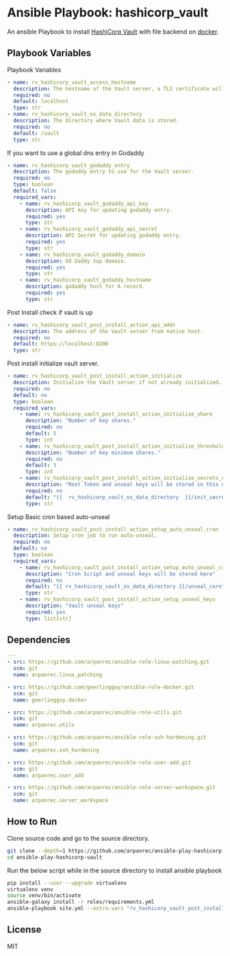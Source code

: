 Ansible Playbook: hashicorp_vault
=================================

An ansible Playbook to install [HashiCorp Vault](https://www.vaultproject.io) with file backend on [docker](https://hub.docker.com/_/vault).

Playbook Variables
------------------

Playbook Variables

```yaml
- name: rv_hashicorp_vault_access_hostname
  description: The hostname of the Vault server, a TLS certificate will be issued to this name.
  required: no
  default: localhost
  type: str
- name: rv_hashicorp_vault_os_data_directory
  description: The directory where Vault data is stored.
  required: no
  default: /vault
  type: str
```

If you want to use a global dns entry in Godaddy

```yaml
- name: rv_hashicorp_vault_godaddy_entry
  description: The godaddy entry to use for the Vault server.
  required: no
  type: boolean
  default: false
  required_vars:
    - name: rv_hashicorp_vault_godaddy_api_key
      description: API key for updating godaddy entry.
      required: yes
      type: str
    - name: rv_hashicorp_vault_godaddy_api_secret
      description: API Secret for updating godaddy entry.
      required: yes
      type: str
    - name: rv_hashicorp_vault_godaddy_domain
      description: GO Daddy top domain.
      required: yes
      type: str
    - name: rv_hashicorp_vault_godaddy_hostname
      description: godaddy host for A record.
      required: yes
      type: str
```

Post Install check if vault is up

```yaml
- name: rv_hashicorp_vault_post_install_action_api_addr
  description: The address of the Vault server from native host.
  required: no
  default: https://localhost:8200
  type: str
```

Post install initialize vault server.

```yaml
- name: rv_hashicorp_vault_post_install_action_initialize
  description: Initialize the Vault server if not already initialized.
  required: no
  default: no
  type: boolean
  required_vars:
    - name: rv_hashicorp_vault_post_install_action_initialize_share
      description: "Number of key shares."
      required: no
      default: 5
      type: int
    - name: rv_hashicorp_vault_post_install_action_initialize_threshold
      description: "Number of key minimum shares."
      required: no
      default: 3
      type: int
    - name: rv_hashicorp_vault_post_install_action_initialize_secrets_directory
      description: "Root Token and unseal keys will be stored in this directory."
      required: no
      default: "{{  rv_hashicorp_vault_os_data_directory  }}/init_secrets"
      type: str
```

Setup Basic cron based auto-unseal

```yaml
- name: rv_hashicorp_vault_post_install_action_setup_auto_unseal_cron
  description: Setup cron job to run auto-unseal.
  required: no
  default: no
  type: boolean
  required_vars:
    - name: rv_hashicorp_vault_post_install_action_setup_auto_unseal_cron_dir
      description: "Cron Script and unseal keys will be stored here"
      required: no
      default: "{{ rv_hashicorp_vault_os_data_directory }}/unseal_corn"
      type: str
    - name: rv_hashicorp_vault_post_install_action_setup_unseal_keys
      description: "Vault unseal keys"
      required: yes
      type: list[str]
```

Dependencies
------------

```yaml
---
- src: https://github.com/arpanrec/ansible-role-linux-patching.git
  scm: git
  name: arpanrec.linux_patching

- src: https://github.com/geerlingguy/ansible-role-docker.git
  scm: git
  name: geerlingguy.docker

- src: https://github.com/arpanrec/ansible-role-utils.git
  scm: git
  name: arpanrec.utils

- src: https://github.com/arpanrec/ansible-role-ssh-hardening.git
  scm: git
  name: arpanrec.ssh_hardening

- src: https://github.com/arpanrec/ansible-role-user-add.git
  scm: git
  name: arpanrec.user_add

- src: https://github.com/arpanrec/ansible-role-server-workspace.git
  scm: git
  name: arpanrec.server_workspace
```

How to Run
----------

Clone source code and go to the source directory.

```bash
git clone --depth=1 https://github.com/arpanrec/ansible-play-hashicorp-vault.git
cd ansible-play-hashicorp-vault
```

Run the below script while in the source directory to install ansible playbook

```bash
pip install --user --upgrade virtualenv
virtualenv venv
source venv/bin/activate
ansible-galaxy install -r roles/requirements.yml
ansible-playbook site.yml --extra-vars "rv_hashicorp_vault_post_install_action_initialize=true rv_hashicorp_vault_post_install_action_setup_auto_unseal_cron=true"
```

License
-------

MIT
